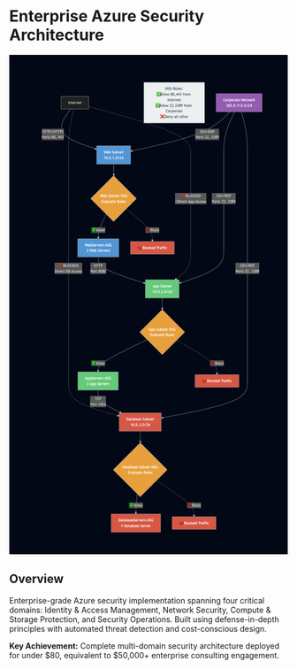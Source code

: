 # Enterprise Azure Security Architecture

![Network Security Architecture](docs/architecture/multi-tier-network-diagram.png)

## Overview

Enterprise-grade Azure security implementation spanning four critical domains: Identity & Access Management, Network Security, Compute & Storage Protection, and Security Operations. Built using defense-in-depth principles with automated threat detection and cost-conscious design.

**Key Achievement:** Complete multi-domain security architecture deployed for under $80, equivalent to $50,000+ enterprise consulting engagement.
